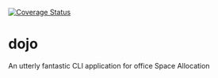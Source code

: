 [![Coverage Status](https://coveralls.io/repos/github/JoshuaOndieki/dojo/badge.svg?branch=master)](https://coveralls.io/github/JoshuaOndieki/dojo?branch=master)
# dojo
An utterly fantastic CLI application for office Space Allocation

